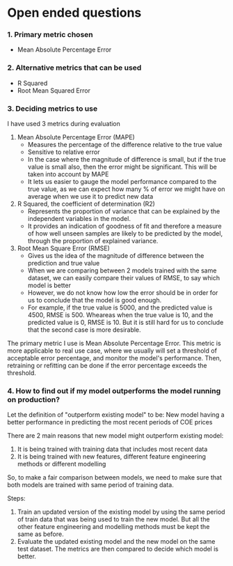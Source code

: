 # Open ended questions

### 1. Primary metric chosen

- Mean Absolute Percentage Error

### 2. Alternative metrics that can be used

- R Squared
- Root Mean Squared Error

### 3. Deciding metrics to use

I have used 3 metrics during evaluation <br>

1. Mean Absolute Percentage Error (MAPE)
   - Measures the percentage of the difference relative to the true value
   - Sensitive to relative error
   - In the case where the magnitude of difference is small, but if the true value is small also, then the error might be significant. This will be taken into account by MAPE
   - It lets us easier to gauge the model performance compared to the true value, as we can expect how many % of error we might have on average when we use it to predict new data
2. R Squared, the coefficient of determination (R2)
   - Represents the proportion of variance that can be explained by the independent variables in the model.
   - It provides an indication of goodness of fit and therefore a measure of how well unseen samples are likely to be predicted by the model, through the proportion of explained variance.
3. Root Mean Square Error (RMSE)
   - Gives us the idea of the magnitude of difference between the prediction and true value
   - When we are comparing between 2 models trained with the same dataset, we can easily compare their values of RMSE, to say which model is better
   - However, we do not know how low the error should be in order for us to conclude that the model is good enough.
   - For example, if the true value is 5000, and the predicted value is 4500, RMSE is 500. Wheareas when the true value is 10, and the predicted value is 0, RMSE is 10. But it is still hard for us to conclude that the second case is more desirable.

The primary metric I use is Mean Absolute Percentage Error. This metric is more applicable to real use case, where we usually will set a threshold of acceptable error percentage, and monitor the model's performance. Then, retraining or refitting can be done if the error percentage exceeds the threshold.

### 4. How to find out if my model outperforms the model running on production?

Let the definition of "outperform existing model" to be: New model having a better performance in predicting the most recent periods of COE prices

There are 2 main reasons that new model might outperform existing model:

1. It is being trained with training data that includes most recent data
2. It is being trained with new features, different feature engineering methods or different modelling

So, to make a fair comparison between models, we need to make sure that both models are trained with same period of training data.

Steps:

1. Train an updated version of the existing model by using the same period of train data that was being used to train the new model. But all the other feature engineering and modelling methods must be kept the same as before.
2. Evaluate the updated existing model and the new model on the same test dataset. The metrics are then compared to decide which model is better.

